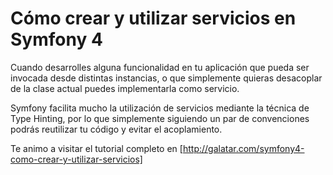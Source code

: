 # Cómo crear y utilizar servicios en Symfony 4

Cuando desarrolles alguna funcionalidad en tu aplicación que pueda ser invocada desde 
distintas instancias, o que simplemente quieras desacoplar de la clase actual puedes 
implementarla como servicio. 

Symfony facilita mucho la utilización de servicios mediante la técnica de Type Hinting, 
por lo que simplemente siguiendo un par de convenciones podrás reutilizar tu código y 
evitar el acoplamiento.

Te animo a visitar el tutorial completo en [http://galatar.com/symfony4-como-crear-y-utilizar-servicios]